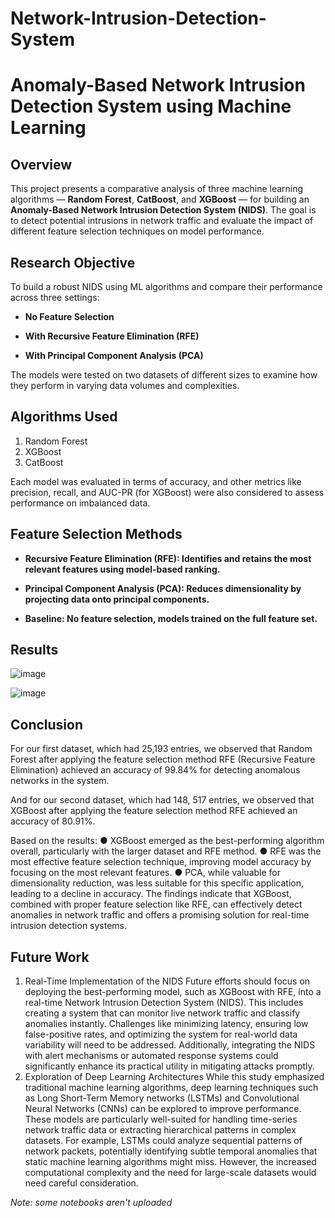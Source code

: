 # Network-Intrusion-Detection-System
# Anomaly-Based Network Intrusion Detection System using Machine Learning

## Overview
This project presents a comparative analysis of three machine learning algorithms — **Random Forest**, **CatBoost**, and **XGBoost** — for building an **Anomaly-Based Network Intrusion Detection System (NIDS)**.
The goal is to detect potential intrusions in network traffic and evaluate the impact of different feature selection techniques on model performance.

## Research Objective
To build a robust NIDS using ML algorithms and compare their performance across three settings:

- **No Feature Selection**

- **With Recursive Feature Elimination (RFE)**

- **With Principal Component Analysis (PCA)**

The models were tested on two datasets of different sizes to examine how they perform in varying data volumes and complexities.

## Algorithms Used
1. Random Forest
2. XGBoost
3. CatBoost

Each model was evaluated in terms of accuracy, and other metrics like precision, recall, and AUC-PR (for XGBoost) were also considered to assess performance on imbalanced data.

## Feature Selection Methods
- **Recursive Feature Elimination (RFE): Identifies and retains the most relevant features using model-based ranking.**

- **Principal Component Analysis (PCA): Reduces dimensionality by projecting data onto principal components.**

- **Baseline: No feature selection, models trained on the full feature set.**

## Results

![image](https://github.com/user-attachments/assets/8bbcdb9a-65ff-456c-aed5-ea3f10663a88)

![image](https://github.com/user-attachments/assets/e0bb5e50-d2e8-49f7-86b1-67c306779172)

## Conclusion

For our first dataset, which had 25,193 entries, we observed that Random Forest after applying the feature selection method RFE (Recursive Feature Elimination) achieved an accuracy of 99.84% for detecting anomalous networks in the system. 

And for our second dataset, which had 148, 517 entries, we observed that XGBoost after applying the feature selection method RFE achieved an accuracy of 80.91%. 

Based on the results:
●	XGBoost emerged as the best-performing algorithm overall, particularly with the larger dataset and RFE method.
●	RFE was the most effective feature selection technique, improving model accuracy by focusing on the most relevant features.
●	PCA, while valuable for dimensionality reduction, was less suitable for this specific application, leading to a decline in accuracy.
The findings indicate that XGBoost, combined with proper feature selection like RFE, can effectively detect anomalies in network traffic and offers a promising solution for real-time intrusion detection systems.

## Future Work

1.	Real-Time Implementation of the NIDS
Future efforts should focus on deploying the best-performing model, such as XGBoost with RFE, into a real-time Network Intrusion Detection System (NIDS). This includes creating a system that can monitor live network traffic and classify anomalies instantly. Challenges like minimizing latency, ensuring low false-positive rates, and optimizing the system for real-world data variability will need to be addressed. Additionally, integrating the NIDS with alert mechanisms or automated response systems could significantly enhance its practical utility in mitigating attacks promptly.
2.	Exploration of Deep Learning Architectures
While this study emphasized traditional machine learning algorithms, deep learning techniques such as Long Short-Term Memory networks (LSTMs) and Convolutional Neural Networks (CNNs) can be explored to improve performance. These models are particularly well-suited for handling time-series network traffic data or extracting hierarchical patterns in complex datasets. For example, LSTMs could analyze sequential patterns of network packets, potentially identifying subtle temporal anomalies that static machine learning algorithms might miss. However, the increased computational complexity and the need for large-scale datasets would need careful consideration.

*Note: some notebooks aren't uploaded*
